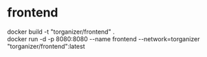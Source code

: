 # frontend

docker build -t "torganizer/frontend" .  
docker run -d -p 8080:8080 --name frontend --network=torganizer "torganizer/frontend":latest
